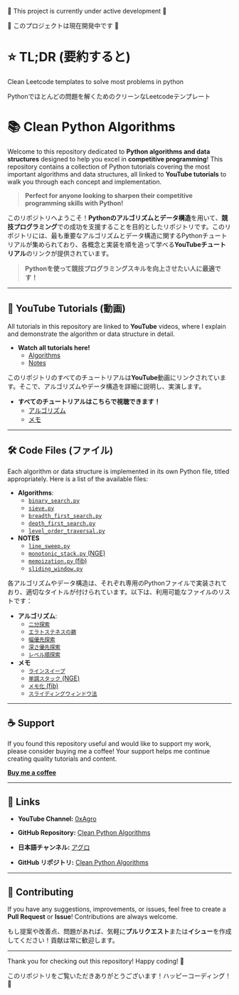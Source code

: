 🚨 This project is currently under active development 🚨

🚨 このプロジェクトは現在開発中です 🚨

# ⭐ TL;DR (要約すると)

Clean Leetcode templates to solve most problems in python

Pythonでほとんどの問題を解くためのクリーンなLeetcodeテンプレート

# 📚 Clean Python Algorithms

Welcome to this repository dedicated to **Python algorithms and data structures** designed to help you excel in **competitive programming**! This repository contains a collection of Python tutorials covering the most important algorithms and data structures, all linked to **YouTube tutorials** to walk you through each concept and implementation.

> **Perfect for anyone looking to sharpen their competitive programming skills with Python!**

このリポジトリへようこそ！**Pythonのアルゴリズムとデータ構造**を用いて、**競技プログラミング**での成功を支援することを目的としたリポジトリです。このリポジトリには、最も重要なアルゴリズムとデータ構造に関するPythonチュートリアルが集められており、各概念と実装を順を追って学べる**YouTubeチュートリアル**のリンクが提供されています。

> **Pythonを使って競技プログラミングスキルを向上させたい人に最適です！**

---

## 🎥 YouTube Tutorials (動画)

All tutorials in this repository are linked to **YouTube** videos, where I explain and demonstrate the algorithm or data structure in detail.

- **Watch all tutorials here!**
  - [Algorithms](https://www.youtube.com/playlist?list=PLpCYhic-IxVcO8NJ4BnEmNwy-pAvuckvg)
  - [Notes](https://www.youtube.com/playlist?list=PLpCYhic-IxVeWoPtKptbuBXNDccVAGOdU)

このリポジトリのすべてのチュートリアルは**YouTube**動画にリンクされています。そこで、アルゴリズムやデータ構造を詳細に説明し、実演します。

- **すべてのチュートリアルはこちらで視聴できます！**
  - [アルゴリズム](https://www.youtube.com/playlist?list=PL6CXUx4HQvlvSnRxJEV5xGsPK5ssKFX0l)
  - [メモ](https://www.youtube.com/playlist?list=PL6CXUx4HQvlsNOwy-__Y_wE_OYgtEcCgA)

---

## 🛠️ Code Files (ファイル)

Each algorithm or data structure is implemented in its own Python file, titled appropriately. Here is a list of the available files:

- **Algorithms**:
  - [`binary_search.py`](https://github.com/0xAgro/clean-python-algorithms/blob/main/algs/binary_search.py)
  - [`sieve.py`](https://github.com/0xAgro/clean-python-algorithms/blob/main/algs/sieve.py)
  - [`breadth_first_search.py`](https://github.com/0xAgro/clean-python-algorithms/blob/main/algs/breadth_first_search.py)
  - [`depth_first_search.py`](https://github.com/0xAgro/clean-python-algorithms/blob/main/algs/depth_first_search.py)
  - [`level_order_traversal.py`](https://github.com/0xAgro/clean-python-algorithms/blob/main/algs/level_order_traversal.py)
- **NOTES**
  - [`line_sweep.py`](https://github.com/0xAgro/clean-python-algorithms/blob/main/algs/line_sweep.py)
  - [`monotonic_stack.py` (NGE)](https://github.com/0xAgro/clean-python-algorithms/blob/main/algs/monotonic_stack.py)
  - [`memoization.py` (fib)](https://github.com/0xAgro/clean-python-algorithms/blob/main/algs/memoization.py)
  - [`sliding_window.py`](https://github.com/0xAgro/clean-python-algorithms/blob/main/algs/sliding_window.py)

各アルゴリズムやデータ構造は、それぞれ専用のPythonファイルで実装されており、適切なタイトルが付けられています。以下は、利用可能なファイルのリストです：

- **アルゴリズム**:
  - [`二分探索`](https://github.com/0xAgro/clean-python-algorithms/blob/main/algs/binary_search.py)
  - [`エラトステネスの篩`](https://github.com/0xAgro/clean-python-algorithms/blob/main/algs/sieve.py)
  - [`幅優先探索`](https://github.com/0xAgro/clean-python-algorithms/blob/main/algs/breadth_first_search.py)
  - [`深さ優先探索`](https://github.com/0xAgro/clean-python-algorithms/blob/main/algs/depth_first_search.py)
  - [`レベル順探索`](https://github.com/0xAgro/clean-python-algorithms/blob/main/algs/level_order_traversal.py)
- **メモ**
  - [`ラインスイープ`](https://github.com/0xAgro/clean-python-algorithms/blob/main/algs/line_sweep.py)
  - [`単調スタック` (NGE)](https://github.com/0xAgro/clean-python-algorithms/blob/main/algs/monotonic_stack.py)
  - [`メモ化` (fib)](https://github.com/0xAgro/clean-python-algorithms/blob/main/algs/memoization.py)
  - [`スライディングウィンドウ法`](https://github.com/0xAgro/clean-python-algorithms/blob/main/algs/sliding_window.py)

---

## ☕ Support

If you found this repository useful and would like to support my work, please consider buying me a coffee! Your support helps me continue creating quality tutorials and content.

[**Buy me a coffee**](https://buymeacoffee.com/0xagro)

---

## 🔗 Links

- **YouTube Channel:** [0xAgro](https://www.youtube.com/@0xAgro)
- **GitHub Repository:** [Clean Python Algorithms](https://github.com/0xAgro/clean-python-algorithms)

- **日本語チャンネル:** [アグロ](https://www.youtube.com/@%E3%82%A2%E3%82%B0%E3%83%AD)
- **GitHub リポジトリ:** [Clean Python Algorithms](https://github.com/0xAgro/clean-python-algorithms)
  
---

## 🤝 Contributing

If you have any suggestions, improvements, or issues, feel free to create a **Pull Request** or **Issue**! Contributions are always welcome.

もし提案や改善点、問題があれば、気軽に**プルリクエスト**または**イシュー**を作成してください！貢献は常に歓迎します。


---

Thank you for checking out this repository! Happy coding! 🚀

このリポジトリをご覧いただきありがとうございます！ハッピーコーディング！🚀

